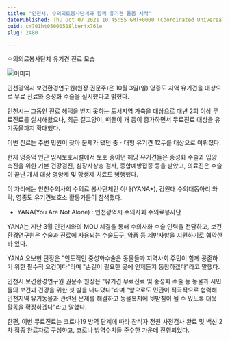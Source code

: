 ```yaml
---
title: "인천시, 수의의료봉사단체와 함께 유기견 돌봄 시작"
datePublished: Thu Oct 07 2021 10:45:55 GMT+0000 (Coordinated Universal Time)
cuid: cm701ht05000508lbertx76le
slug: 2480

---
```



수의의료봉사단체 유기견 진료 모습

![이미지](https://cdn.hashnode.com/res/hashnode/image/upload/v1739251594505/a499e206-e157-4ec3-a567-00baf789360f.png)

인천광역시 보건환경연구원(원장 권문주)은 10월 3일(일) 영종도 지역 유기견을 대상으로 무료 진료와 중성화 수술을 실시했다고 밝혔다.

인천시는 그동안 진료 혜택을 받지 못하는 도서지역 가축을 대상으로 매년 2회 이상 무료진료를 실시해왔으나, 최근 길고양이, 떠돌이 개 등이 증가하면서 무료진료 대상을 유기동물까지 확대했다.

이번 진료는 주변 민원이 잦아 문제가 됐던 중ㆍ대형 유기견 12두를 대상으로 이뤄졌다.

현재 영종역 인근 임시보호시설에서 보호 중이던 해당 유기견들은 중성화 수술과 입양 촉진을 위한 기본 건강검진, 심장사상충 검사, 종합예방접종 등을 받았고, 의료진은 수술이 끝난 개체 대상 영양제 및 항생제 치료도 병행했다.

이 자리에는 인천수의사회 수의료 봉사단체인 야나(YANA*), 강원대 수의대동아리 와락, 영종도 유기견보호소 활동가들이 참석했다.

* YANA(You Are Not Alone) : 인천광역시 수의사회 수의료봉사단

YANA는 지난 3월 인천시와의 MOU 체결을 통해 수의사화 수술 인력을 전담하고, 보건환경연구원은 수술과 진료에 사용되는 수술도구, 약품 등 제반사항을 지원하기로 협약한 바 있다.

YANA 오보현 단장은 "인도적인 중성화수술은 동물들과 지역사회 주민이 함께 공존하기 위한 필수적 요건이다"라며 "손길이 필요한 곳에 언제든지 동참하겠다"라고 말했다.

인천시 보견환경연구원 권문주 원장은 "유기견 무료진료 및 중성화 수술 등 동물과 시민들의 보건과 건강을 위한 첫 발을 내디뎠다"라며 "앞으로도 민관이 적극적으로 협력해 인천지역 유기동물과 관련된 문제를 해결하고 동물복지에 뒷받침이 될 수 있도록 더욱 활동을 확장하겠다"라고 말했다.

한편, 이번 무료진료는 코로나19 방역 단계에 따라 참석자 전원 사전검사 완료 및 백신 2차 접종 완료자로 구성하고, 코로나 방역수치들 준수한 가운데 진행되었다.